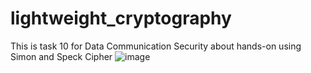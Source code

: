 # lightweight_cryptography
This is task 10 for Data Communication Security about hands-on using Simon and Speck Cipher
![image](https://github.com/rayhandhafi/lightweight_cryptography/assets/80929874/35e74ac2-f14f-4678-8140-5126d3fa6714)

